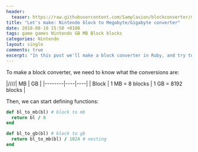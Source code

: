 ```yaml
---
header:
  teaser: https://raw.githubusercontent.com/Samplasion/blockconverter/master/docs/blockconverter-gui.PNG
title: "Let's make: Nintendo block to Megabyte/Gigabyte converter"
date: 2018-08-10 15:50 +0100
tags: game games Nintendo GB MB Block blocks
categories: Nintendo
layout: single
comments: true
excerpt: "In this post we'll make a block converter in Ruby, and try to make a gem for it."
---
```


To make a block converter, we need to know what the conversions are:

|/\/\/\/\| MB | GB |
|--------|----|----|
| Block | 1 MB = 8 blocks | 1 GB = 8192 blocks |

Then, we can start defining functions:

```rb
def bl_to_mb(bl) # block to mb
  return bl / 8
end

def bl_to_gb(bl) # block to gb
  return bl_to_mb(bl) / 1024 # nesting
end
```

